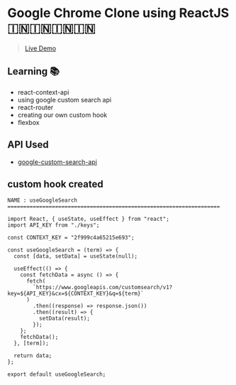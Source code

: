 # Google Chrome Clone using ReactJS 🇮🇳🇮🇳🇮🇳🇮🇳

> [Live Demo](https://dunes-chrome-clone-react.web.app/)

## Learning 📚

- react-context-api
- using google custom search api
- react-router
- creating our own custom hook
- flexbox

## API Used

- [google-custom-search-api](https://developers.google.com/custom-search/v1/using_rest)

## custom hook created

```
NAME : useGoogleSearch
===================================================================

import React, { useState, useEffect } from "react";
import API_KEY from "./keys";

const CONTEXT_KEY = "2f999c4a65215e693";

const useGoogleSearch = (term) => {
  const [data, setData] = useState(null);

  useEffect(() => {
    const fetchData = async () => {
      fetch(
        `https://www.googleapis.com/customsearch/v1?key=${API_KEY}&cx=${CONTEXT_KEY}&q=${term}`
      )
        .then((response) => response.json())
        .then((result) => {
          setData(result);
        });
    };
    fetchData();
  }, [term]);

  return data;
};

export default useGoogleSearch;

```
